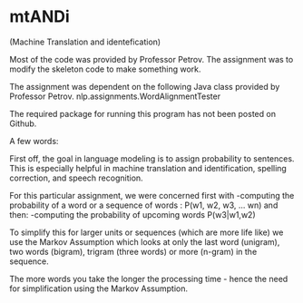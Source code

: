 mtANDi
======

(Machine Translation and identefication)

Most of the code was provided by Professor Petrov. The assignment was to modify the skeleton code to make something work. 

The assignment was dependent on the following Java class provided by Professor Petrov.
nlp.assignments.WordAlignmentTester

The required package for running this program has not been posted on Github.

A few words:

First off, the goal in language modeling is to assign probability to sentences. This is especially helpful in machine translation and identification, spelling correction, and speech recognition. 

For this particular assignment, we were concerned first with 
-computing the probability of a word or a sequence of words :
P(w1, w2, w3, ... wn)
and then:
-computing the probability of upcoming words
P(w3|w1,w2)

To simplify this for larger units or sequences (which are more life like) we use the Markov Assumption which looks at only the last word (unigram), two words (bigram), trigram (three words)  or more (n-gram) in the sequence.

The more words you take the longer the processing time - hence the need for simplification using the Markov Assumption.
